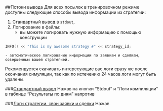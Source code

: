 ##Потоки вывода
Для всех посылок в тренировочном режиме доступны следующие способы вывода информации из стратегии: 
1. Cтандартный вывод в `stdout`,
2. Логирование в файлы:
    - вы можете логировать нужную информацию с помощью конструкции 
```cpp
INFO() << "This is my awesome strategy #" << strategy_id;
``` 
    - автоматическое логирование информации по заявкам и сделкам, совершенным вашей стратегией.

Рекомендуется скачивать интересующие вас логи сразу же после окончания симуляции, так как по истечению 24 часов логи могут быть удалены. 

###[Стандартный вывод](#stdout)
Нажав на кнопки “Stdout” и “Логи компиляции” в таблице “Результаты по дням” напротив 

###[Логи стратегии, свои заявки и сделки](#logs)
Нажав
